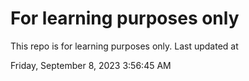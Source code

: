 # For learning purposes only
This repo is for learning purposes only.
Last updated at

Friday, September 8, 2023 3:56:45 AM

